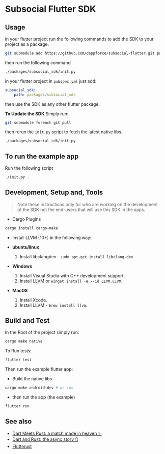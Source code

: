 # Subsocial Flutter SDK

## Usage

in your flutter project run the following commands to add the SDK to your project as a package.

```bash
git submodule add https://github.com/dappforce/subsocial-flutter.git packages/subsocial_sdk
```

then run the following command

```bash
./packages/subsocial_sdk/init.py
```

in your flutter project in `pubspec.yml` just add:

```yaml
subsocial_sdk:
    path: packages/subsocial_sdk
```

then use the SDK as any other flutter package.

**To Update the SDK**
Simply run:

```bash
git submodule foreach git pull
```

then rerun the `init.py` script to fetch the latest native libs.

```bash
./packages/subsocial_sdk/init.py
```

## To run the example app
Run the following script

```bash
./init.py .
```

## Development, Setup and, Tools

> Note these instructions only for who are working on the development of the SDK
> not the end-users that will use this SDK in the apps.

* Cargo Plugins

```sh
cargo install cargo-make
```

* Install LLVM (10+) in the following way:

* **ubuntu/linux**

    1. Install libclangdev - `sudo apt-get install libclang-dev`.

* **Windows**

    1. Install Visual Studio with C++ development support.
    2. Install [LLVM](https://releases.llvm.org/download.html)
       or `winget install -e --id LLVM.LLVM`.

* **MacOS**

    1. Install Xcode.
    2. Install LLVM - `brew install llvm`.

## Build and Test

In the Root of the project simply run:

```sh
cargo make native
```

To Run tests:

```sh
flutter test
```

Then run the example flutter app:

* Build the native libs

```sh
cargo make android-dev # or ios
```

* then run the app (the example)

```sh
flutter run
```

## See also

* [Dart Meets Rust: a match made in heaven ✨](https://dev.to/sunshine-chain/dart-meets-rust-a-match-made-in-heaven-9f5)
* [Dart and Rust: the async story 🔃](https://dev.to/sunshine-chain/rust-and-dart-the-async-story-3adk)
* [Flutterust](https://github.com/shekohex/flutterust)

